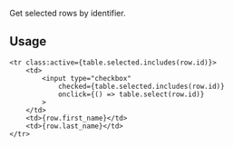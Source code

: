 Get selected rows by identifier.

## Usage

```svelte
<tr class:active={table.selected.includes(row.id)}>
    <td>
        <input type="checkbox" 
            checked={table.selected.includes(row.id)}
            onclick={() => table.select(row.id)}
        >
    </td>
    <td>{row.first_name}</td>
    <td>{row.last_name}</td>
</tr>
```
